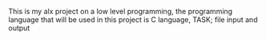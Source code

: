 This is my alx project on a low level programming, the programming language that will be used in this project is C language, TASK; file input and output
